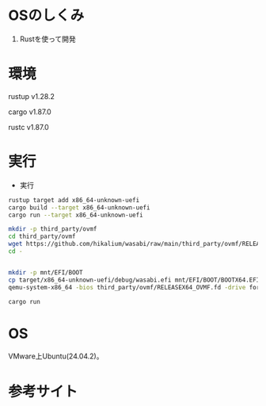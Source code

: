 # OSのしくみ

1. Rustを使って開発

# 環境
rustup v1.28.2

cargo v1.87.0

rustc v1.87.0


# 実行
- 実行

```bash
rustup target add x86_64-unknown-uefi
cargo build --target x86_64-unknown-uefi
cargo run --target x86_64-unknown-uefi

mkdir -p third_party/ovmf
cd third_party/ovmf
wget https://github.com/hikalium/wasabi/raw/main/third_party/ovmf/RELEASEX64_OVMF.fd
cd -


mkdir -p mnt/EFI/BOOT
cp target/x86_64-unknown-uefi/debug/wasabi.efi mnt/EFI/BOOT/BOOTX64.EFI
qemu-system-x86_64 -bios third_party/ovmf/RELEASEX64_OVMF.fd -drive format=raw,file=fat:rw:mnt
```


```bash
cargo run
```

# OS
VMware上Ubuntu(24.04.2)。


# 参考サイト

